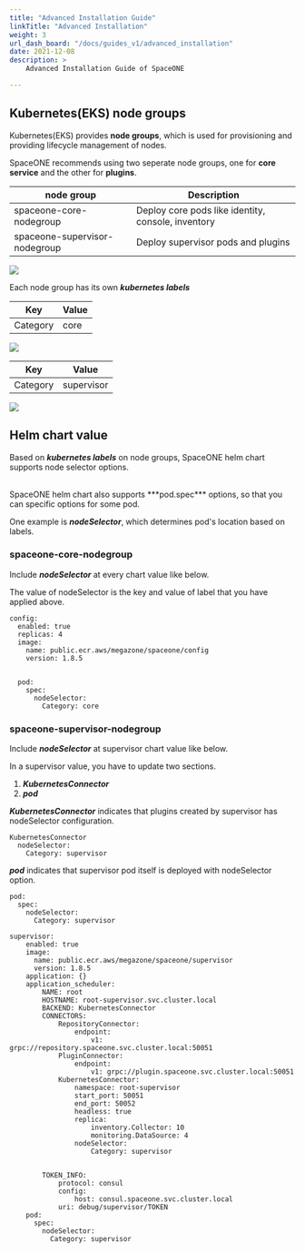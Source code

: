 ```yaml
---
title: "Advanced Installation Guide"
linkTitle: "Advanced Installation"
weight: 3
url_dash_board: "/docs/guides_v1/advanced_installation"
date: 2021-12-08
description: >
    Advanced Installation Guide of SpaceONE

---
```


## Kubernetes(EKS) node groups

Kubernetes(EKS) provides **node groups**, which is used for provisioning and providing lifecycle management of nodes.

SpaceONE recommends using two seperate node groups, one for **core service** and the other for **plugins**.

| node group | Description |
| ---        | ---         |
| spaceone-core-nodegroup | Deploy core pods like identity, console, inventory |
| spaceone-supervisor-nodegroup | Deploy supervisor pods and plugins            |

![](/docs/setup_operation/advanced_installation/img/spaceone-node-groups.png)

Each node group has its own ***kubernetes labels***

| Key | Value |
| --- | ---   |
| Category | core |

![](/docs/setup_operation/advanced_installation/img/spaceone-core-nodegroup.png)

| Key | Value |
| --- | ---   |
| Category | supervisor |

![](/docs/setup_operation/advanced_installation/img/spaceone-supervisor-nodegroup.png)

## Helm chart value

Based on ***kubernetes labels*** on node groups, SpaceONE helm chart supports node selector options.

</br>
SpaceONE helm chart also supports ***pod.spec*** options, so that you can specific options for some pod.

One example is ***nodeSelector***, which determines pod's location based on labels.

### spaceone-core-nodegroup

Include ***nodeSelector*** at every chart value like below.

The value of nodeSelector is the key and value of label that you have applied above.
~~~
config:
  enabled: true
  replicas: 4
  image:
    name: public.ecr.aws/megazone/spaceone/config
    version: 1.8.5


  pod:
    spec:
      nodeSelector:
        Category: core

~~~

### spaceone-supervisor-nodegroup

Include ***nodeSelector*** at supervisor chart value like below.

In a supervisor value, you have to update two sections.

1. ***KubernetesConnector***
2. ***pod***

***KubernetesConnector*** indicates that plugins created by supervisor has nodeSelector configuration.

~~~
KubernetesConnector
  nodeSelector:
    Category: supervisor
~~~

***pod*** indicates that supervisor pod itself is deployed with nodeSelector option.

~~~
pod:
  spec:
    nodeSelector:
      Category: supervisor
~~~

~~~
supervisor:
    enabled: true
    image:
      name: public.ecr.aws/megazone/spaceone/supervisor
      version: 1.8.5
    application: {}
    application_scheduler:
        NAME: root
        HOSTNAME: root-supervisor.svc.cluster.local
        BACKEND: KubernetesConnector
        CONNECTORS:
            RepositoryConnector:
                endpoint:
                    v1: grpc://repository.spaceone.svc.cluster.local:50051
            PluginConnector:
                endpoint:
                    v1: grpc://plugin.spaceone.svc.cluster.local:50051
            KubernetesConnector:
                namespace: root-supervisor
                start_port: 50051
                end_port: 50052
                headless: true
                replica:
                    inventory.Collector: 10
                    monitoring.DataSource: 4
                nodeSelector:
                    Category: supervisor


        TOKEN_INFO:
            protocol: consul
            config:
                host: consul.spaceone.svc.cluster.local
            uri: debug/supervisor/TOKEN
    pod:
      spec:
        nodeSelector:
          Category: supervisor

~~~

